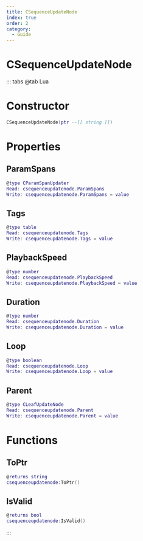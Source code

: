 ```yaml
---
title: CSequenceUpdateNode
index: true
order: 2
category:
  - Guide
---
```


# CSequenceUpdateNode

::: tabs
@tab Lua
# Constructor
```lua
CSequenceUpdateNode(ptr --[[ string ]])
```
# Properties
## ParamSpans 
```lua
@type CParamSpanUpdater
Read: csequenceupdatenode.ParamSpans
Write: csequenceupdatenode.ParamSpans = value
```
## Tags 
```lua
@type table
Read: csequenceupdatenode.Tags
Write: csequenceupdatenode.Tags = value
```
## PlaybackSpeed 
```lua
@type number
Read: csequenceupdatenode.PlaybackSpeed
Write: csequenceupdatenode.PlaybackSpeed = value
```
## Duration 
```lua
@type number
Read: csequenceupdatenode.Duration
Write: csequenceupdatenode.Duration = value
```
## Loop 
```lua
@type boolean
Read: csequenceupdatenode.Loop
Write: csequenceupdatenode.Loop = value
```
## Parent 
```lua
@type CLeafUpdateNode
Read: csequenceupdatenode.Parent
Write: csequenceupdatenode.Parent = value
```
# Functions
## ToPtr
```lua
@returns string
csequenceupdatenode:ToPtr()
```
## IsValid
```lua
@returns bool
csequenceupdatenode:IsValid()
```

:::